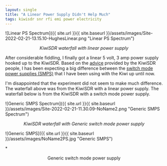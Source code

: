 ```yaml
---
layout: single
title: "A Linear Power Supply Didn't Help Much"
tags: kiwisdr snr rfi emi power electricity
---
```


![Linear PS Spectrum]({{ site.url }}{{ site.baseurl }}/assets/images/Site-2022-02-21-13.15.10-HughesLinear.png "Linear PS Spectrum")

*<center>KiwiSDR waterfall with linear power supply</center>*

After considerable fiddling, I finally got a linear 5 volt, 3 amp
power supply hooked up to the KiwiSDR. Based on the
[advice](http://kiwisdr.com/quickstart/index.html#id-noise) provided
by the KiwiSDR people, I has been expecting a big difference between
the [switch mode power supplies
(SMPS)](https://en.wikipedia.org/wiki/Switched-mode_power_supply) that
I have been using with the Kiwi up until now.

I'm disappointed that the experiment did not seem to make much
difference. The waterfall above was from the KiwiSDR with a linear
power supply. The waterfall below is from the KiwiSDR with a switch
mode power supply.

![Generic SMPS Spectrum]({{ site.url }}{{ site.baseurl }}/assets/images/Site-2022-02-21-11.30.09-NoName2.png "Generic SMPS Spectrum")

*<center>KiwiSDR waterfall with Generic switch mode power supply</center>*

![Generic SMPS]({{ site.url }}{{ site.baseurl }}/assets/images/NoName2PS.jpg "Generic SMPS")

*<center>Generic switch mode power supply</center>
